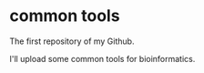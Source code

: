 # common tools
The first repository of my Github.

I'll upload some common tools for bioinformatics.
